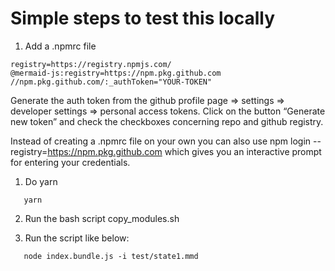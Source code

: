 # Simple steps to test this locally

1. Add a .npmrc file

```
registry=https://registry.npmjs.com/
@mermaid-js:registry=https://npm.pkg.github.com
//npm.pkg.github.com/:_authToken="YOUR-TOKEN"
```

Generate the auth token from the github profile page => settings => developer settings => personal access tokens. Click on the button “Generate new token” and check the checkboxes concerning repo and github registry.

Instead of creating a .npmrc file on your own you can also use npm login --registry=https://npm.pkg.github.com which gives you an interactive prompt for entering your credentials.

1. Do yarn

```
   yarn
```

2. Run the bash script copy_modules.sh

3. Run the script like below:

```
   node index.bundle.js -i test/state1.mmd
```
